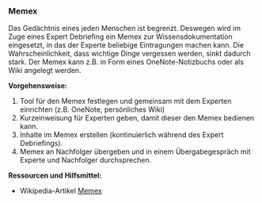 ### Memex

Das Gedächtnis eines jeden Menschen ist begrenzt. Deswegen wird im Zuge eines Expert Debriefing ein Memex zur Wissensdokumentation eingesetzt, in das der Experte beliebige Eintragungen machen kann. Die Wahrscheinlichkeit, dass wichtige Dinge vergessen werden, sinkt dadurch stark. Der Memex kann z.B. in Form eines OneNote-Notizbuchs oder als Wiki angelegt werden.

**Vorgehensweise:**

1. Tool für den Memex festlegen und gemeinsam mit dem Experten einrichten (z.B. OneNote, persönliches Wiki)
2. Kurzeinweisung für Experten geben, damit dieser den Memex bedienen kann.
3. Inhalte im Memex erstellen (kontinuierlich während des Expert Debriefings).
 4. Memex an Nachfolger übergeben und in einem Übergabegespräch mit Experte und Nachfolger durchsprechen.

**Ressourcen und Hilfsmittel:**

* Wikipedia-Artikel [Memex](https://de.wikipedia.org/wiki/Memex)

